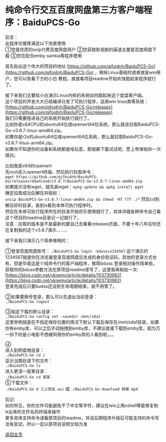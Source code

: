 # 纯命令行交互百度网盘第三方客户端程序：BaiduPCS-Go

前言：         
此程序仅推荐满足以下场景使用         
①您是优质的svip付费百度网盘用户
②您获取影视剧的渠道主要是百度网盘下载
③您在配合emby samba等程序使用

首先贴出这个伟大的项目的地址 [https://github.com/qjfoidnh/BaiduPCS-Go](https://github.com/qjfoidnh/BaiduPCS-Go) ，稍有Linux基础的或者就是win用户，您可以免看下方的小白
教程，直接看项目readme开始欢快跑起来程序就行了。                  

接下来我们主要给小白演示Linux内核的系统如何跑起来这个度盘客户端。              
这个项目的开发大大已经编译分发了可执行程序，适用win linux类等系统：[https://github.com/qjfoidnh/BaiduPCS-Go/releases](https://github.com/qjfoidnh/BaiduPCS-Go/releases)  
我们只需要拖进自己的系统开始执行就行了。           
比如你是x64CPU的ubuntu64位或openwrt64位系统，那么就该拉取BaiduPCS-Go-v3.8.7-linux-amd64.zip。         
如果你是r2s的ubuntu64位或openwrt64位系统，那么就拉取BaiduPCS-Go-v3.8.7-linux-arm64.zip。                
如果你不知道你的设备和系统都是啥玩意，那就都下载试试吧，愿上帝保佑你一次猜对。                

比如我是x64的openwrt             
先root进入openwrt终端，然后执行拉取命令：          
`wget https://github.com/qjfoidnh/BaiduPCS-Go/releases/download/v3.8.7/BaiduPCS-Go-v3.8.7-linux-amd64.zip`     
如果提示没有wget，就先装wget：`opkg update && opkg install wget`          
确定拉取成功后解压并赋权：        
`unzip BaiduPCS-Go-v3.8.7-linux-amd64.zip && chmod -Rf 777 ./*`
然后cd到解压好的目录，直到ls看到本体可执行程序时。             
然后在本体可执行程序所在的目录开始欢乐使用就行了，具体详细各种命令自己看这个项目的readme目录记一记就行了。      
注意：拉取的版本是不是最新的要自己去看看releases页面，不要十年八年后你还在复制我的这个v3.8.7演示.........

接下来我只演示几个简单够用的：         

①登录百度网盘账号：`./BaiduPCS-Go login -bduss=1234567` 这个演示的1234567就是你在浏览器登录百度网盘后生成的身份验证码，其他的登录方式也有，但是毕竟这是个纯命令行的客户端程序，推荐bduss
登录相对操作简单些。获取你的bduss参数方法在原项目readme里写了，这里我再粘贴一次:[https://blog.csdn.net/ykiwmy/article/details/103730962](https://blog.csdn.net/ykiwmy/article/details/103730962)         
登录完成后只要budss还没到生命周期结束，就不用管了。      

②如果要换号登录，那么可以先退出当前登录：   
`./BaiduPCS-Go logout`         
 
③指定下载的默认目录：        
`./BaiduPCS-Go config set -savedir /mnt/sda1`           
这里举例就是在不指定保存位置的情况下默认下载后保存在/mnt/sda1目录，如果你有emby库，可以之后手动拖拽到emby库，不建议直接下载到emby库，因为万一你下的是小电影不想被同用你的emby库的人看到呢。。。                

④          
进入到网盘根目录：              
`./BaiduPCS-Go cd /`            
显示当期目录下的文件：            
`./BaiduPCS-Go ls`               
进入更深一层某目录：               
`./BaiduPCS-Go cd 某某`               
⑤下载文件：         
`./BaiduPCS-Go d 三上悠亚.avi` 或 `./BaiduPCS-Go download 杨幂.mp4`                

后记:            
如你所见，你的文件可能避免不了中文等字符，建议在win上用xshell等能够复制ls出来的文件名的终端来操作              
更多具体支持命令请看原项目的readme，并且后期程序升级后可能支持的命令写法有变动，所以一定以原项目说明文档为准                   


[返回主页](../README.md)      
